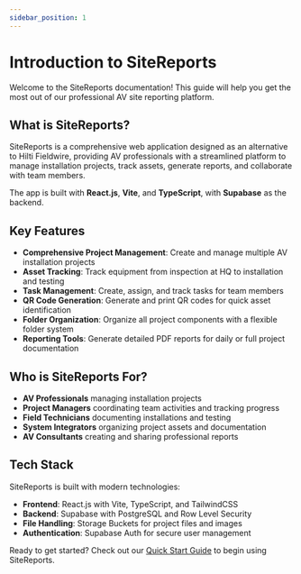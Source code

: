 ```yaml
---
sidebar_position: 1
---
```


# Introduction to SiteReports

Welcome to the SiteReports documentation! This guide will help you get the most out of our professional AV site reporting platform.

## What is SiteReports?

SiteReports is a comprehensive web application designed as an alternative to Hilti Fieldwire, providing AV professionals with a streamlined platform to manage installation projects, track assets, generate reports, and collaborate with team members.

The app is built with **React.js**, **Vite**, and **TypeScript**, with **Supabase** as the backend.

## Key Features

- **Comprehensive Project Management**: Create and manage multiple AV installation projects
- **Asset Tracking**: Track equipment from inspection at HQ to installation and testing
- **Task Management**: Create, assign, and track tasks for team members
- **QR Code Generation**: Generate and print QR codes for quick asset identification
- **Folder Organization**: Organize all project components with a flexible folder system
- **Reporting Tools**: Generate detailed PDF reports for daily or full project documentation

## Who is SiteReports For?

- **AV Professionals** managing installation projects
- **Project Managers** coordinating team activities and tracking progress
- **Field Technicians** documenting installations and testing
- **System Integrators** organizing project assets and documentation
- **AV Consultants** creating and sharing professional reports

## Tech Stack

SiteReports is built with modern technologies:

- **Frontend**: React.js with Vite, TypeScript, and TailwindCSS
- **Backend**: Supabase with PostgreSQL and Row Level Security
- **File Handling**: Storage Buckets for project files and images
- **Authentication**: Supabase Auth for secure user management

Ready to get started? Check out our [Quick Start Guide](quickstart) to begin using SiteReports.